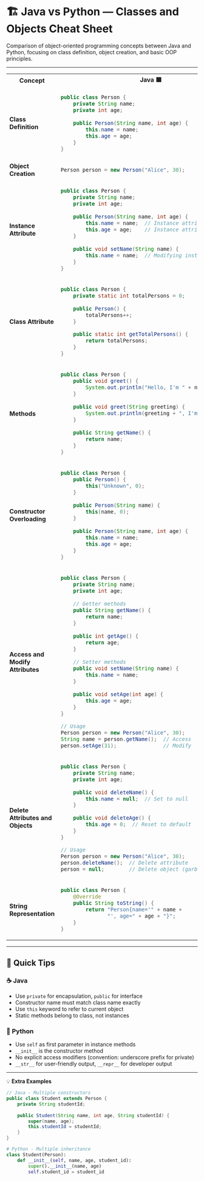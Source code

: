 # 🏗️ Java vs Python — Classes and Objects Cheat Sheet

Comparison of object-oriented programming concepts between Java and Python, focusing on class definition, object creation, and basic OOP principles.

---

<table>
<tr>
<th>Concept</th>
<th>Java 🟦</th>
<th>Python 🐍</th>
</tr>
<tr>
<td><strong>Class Definition</strong></td>
<td>

```java
public class Person {
    private String name;
    private int age;
    
    public Person(String name, int age) {
        this.name = name;
        this.age = age;
    }
}
```

</td>
<td>

```python
class Person:
    def __init__(self, name, age):
        self.name = name
        self.age = age
```

</td>
</tr>
<tr>
<td><strong>Object Creation</strong></td>
<td>

```java
Person person = new Person("Alice", 30);
```

</td>
<td>

```python
person = Person("Alice", 30)
```

</td>
</tr>

<tr>
<td><strong>Instance Attribute</strong></td>
<td>

```java
public class Person {
    private String name;
    private int age;
    
    public Person(String name, int age) {
        this.name = name;  // Instance attribute
        this.age = age;    // Instance attribute
    }
    
    public void setName(String name) {
        this.name = name;  // Modifying instance attribute
    }
}
```

</td>
<td>

```python
class Person:
    def __init__(self, name, age):
        self.name = name  # Instance attribute
        self.age = age    # Instance attribute
    
    def set_name(self, name):
        self.name = name  # Modifying instance attribute
```

</td>
</tr>
<tr>
<td><strong>Class Attribute</strong></td>
<td>

```java
public class Person {
    private static int totalPersons = 0;
    
    public Person() {
        totalPersons++;
    }
    
    public static int getTotalPersons() {
        return totalPersons;
    }
}
```

</td>
<td>

```python
class Person:
    total_persons = 0
    
    def __init__(self):
        Person.total_persons += 1
    
    @classmethod
    def get_total_persons(cls):
        return cls.total_persons
```

</td>
</tr>

<tr>
<td><strong>Methods</strong></td>
<td>

```java
public class Person {
    public void greet() {
        System.out.println("Hello, I'm " + name);
    }
    
    public void greet(String greeting) {
        System.out.println(greeting + ", I'm " + name);
    }
    
    public String getName() {
        return name;
    }
}
```

</td>
<td>

```python
class Person:
    def greet(self):
        print(f"Hello, I'm {self.name}")
    
    def greet(self, greeting):
        print(f"{greeting}, I'm {self.name}")
    
    def get_name(self):
        return self.name
```

</td>
</tr>

<tr>
<td><strong>Constructor Overloading</strong></td>
<td>

```java
public class Person {
    public Person() {
        this("Unknown", 0);
    }
    
    public Person(String name) {
        this(name, 0);
    }
    
    public Person(String name, int age) {
        this.name = name;
        this.age = age;
    }
}
```

</td>
<td>

```python
class Person:
    def __init__(self, name="Unknown", age=0):
        self.name = name
        self.age = age
```

</td>
</tr>
<tr>
<td><strong>Access and Modify Attributes</strong></td>
<td>

```java
public class Person {
    private String name;
    private int age;
    
    // Getter methods
    public String getName() {
        return name;
    }
    
    public int getAge() {
        return age;
    }
    
    // Setter methods
    public void setName(String name) {
        this.name = name;
    }
    
    public void setAge(int age) {
        this.age = age;
    }
}

// Usage
Person person = new Person("Alice", 30);
String name = person.getName();  // Access
person.setAge(31);               // Modify
```

</td>
<td>

```python
class Person:
    def __init__(self, name, age):
        self.name = name
        self.age = age

# Usage
person = Person("Alice", 30)
name = person.name        # Direct access
person.age = 31           # Direct modification

# Or with methods
def get_name(self):
    return self.name

def set_age(self, age):
    self.age = age
```

</td>
</tr>
<tr>
<td><strong>Delete Attributes and Objects</strong></td>
<td>

```java
public class Person {
    private String name;
    private int age;
    
    public void deleteName() {
        this.name = null;  // Set to null
    }
    
    public void deleteAge() {
        this.age = 0;  // Reset to default
    }
}

// Usage
Person person = new Person("Alice", 30);
person.deleteName();  // Delete attribute
person = null;        // Delete object (garbage collected)
```

</td>
<td>

```python
class Person:
    def __init__(self, name, age):
        self.name = name
        self.age = age

# Usage
person = Person("Alice", 30)
del person.name        # Delete attribute
del person             # Delete object

# Or set to None
person = Person("Alice", 30)
person.name = None     # Set attribute to None
person = None          # Set object to None
```

</td>
</tr>
<tr>
<td><strong>String Representation</strong></td>
<td>

```java
public class Person {
    @Override
    public String toString() {
        return "Person{name='" + name + 
               "', age=" + age + "}";
    }
}
```

</td>
<td>

```python
class Person:
    def __str__(self):
        return f"Person(name='{self.name}', age={self.age})"
    
    def __repr__(self):
        return f"Person('{self.name}', {self.age})"
```

</td>
</tr>
</table>

---

## 🧩 Quick Tips

### ☕ Java
- Use `private` for encapsulation, `public` for interface
- Constructor name must match class name exactly
- Use `this` keyword to refer to current object
- Static methods belong to class, not instances

### 🐍 Python
- Use `self` as first parameter in instance methods
- `__init__` is the constructor method
- No explicit access modifiers (convention: underscore prefix for private)
- `__str__` for user-friendly output, `__repr__` for developer output

---

💡 **Extra Examples**

```java
// Java - Multiple constructors
public class Student extends Person {
    private String studentId;
    
    public Student(String name, int age, String studentId) {
        super(name, age);
        this.studentId = studentId;
    }
}
```

```python
# Python - Multiple inheritance
class Student(Person):
    def __init__(self, name, age, student_id):
        super().__init__(name, age)
        self.student_id = student_id
```
